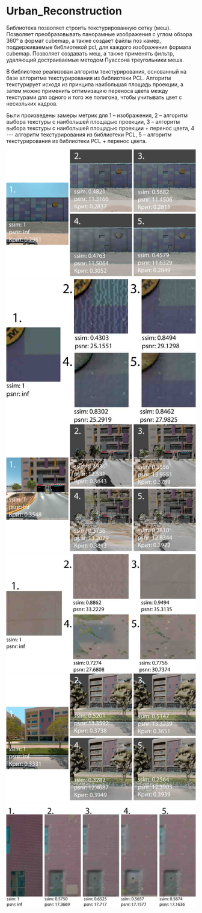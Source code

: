 # Urban_Reconstruction

Библиотека позволяет строить текстурированную сетку (меш). Позволяет преобразовывать панорамные изображения с углом обзора 360° в формат cubemap, а также создает файлы поз камер, поддерживаемые библиотекой pcl, для каждого изображения формата cubemap. Позволяет создавать меш, а также применять фильтр, удаляющий достраиваемые методом Пуассона треугольники меша.

В библиотеке реализован алгоритм текстурирования, основанный на базе алгоритма текстурирования из библиотеки PCL. Алгоритм текстурирует исходя из принципа наибольшая площадь проекции, а затем можно применить оптимизацию переноса цвета между текстурами для одного и того же полигона, чтобы учитывать цвет с нескольких кадров. 

Были произведены замеры метрик для 1 – изображения, 2 – алгоритм выбора текстуры с наибольшей площадью проекции, 3 – алгоритм выбора текстуры с наибольшей площадью проекции + перенос цвета, 4 --- алгоритм текстурирования из библиотеки PCL, 5 – алгоритм текстурирования из библиотеки PCL + перенос цвета.

<img src="img/lidar6_metrics_full_presa.jpg" alt="Сравнение мешей">
<img src="img/lidar6_metrics_presa.jpg" alt="Сравнение мешей">
<img src="img/lidar10_metrics_full_presa.jpg" alt="Сравнение мешей">
<img src="img/lidar10_metrics_presa.jpg" alt="Сравнение мешей">
<img src="img/lidar15_metrics_full_presa.jpg" alt="Сравнение мешей">
<img src="img/lidar15_metrics_presa.jpg" alt="Сравнение мешей">

